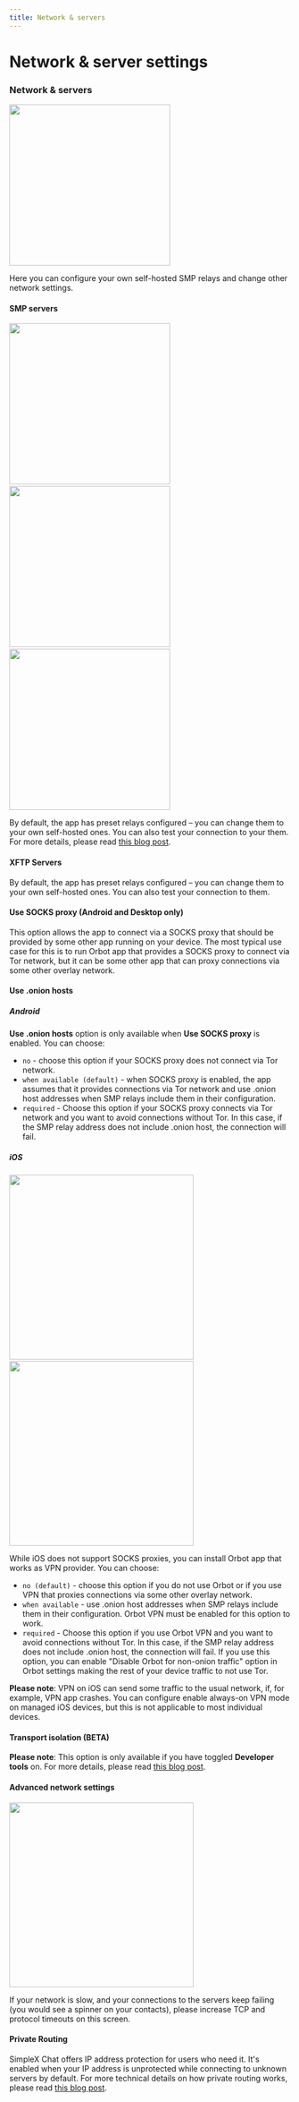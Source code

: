 ```yaml
---
title: Network & servers
---
```


# Network & server settings

### Network & servers

<img src="../../blog/images/20230204-transport.png" width="288">

Here you can configure your own self-hosted SMP relays and change other network settings.

#### SMP servers

<img src="../../blog/images/20221206-server1.png" width="288"> &nbsp;&nbsp; <img src="../../blog/images/20221206-server2.png" width="288"> &nbsp;&nbsp; <img src="../../blog/images/20221206-server3.png" width="288">

By default, the app has preset relays configured – you can change them to your own self-hosted ones. You can also test your connection to your them. For more details, please read [this blog post](../../blog/20221206-simplex-chat-v4.3-voice-messages.md#smp-servers-configuration-and-password).

#### XFTP Servers

By default, the app has preset relays configured – you can change them to your own self-hosted ones. You can also test your connection to them.

#### Use SOCKS proxy (Android and Desktop only)

This option allows the app to connect via a SOCKS proxy that should be provided by some other app running on your device. The most typical use case for this is to run Orbot app that provides a SOCKS proxy to connect via Tor network, but it can be some other app that can proxy connections via some other overlay network.

#### Use .onion hosts

##### Android

**Use .onion hosts** option is only available when **Use SOCKS proxy** is enabled. You can choose:

- `no` - choose this option if your SOCKS proxy does not connect via Tor network.
- `when available (default)` - when SOCKS proxy is enabled, the app assumes that it provides connections via Tor network and use .onion host addresses when SMP relays include them in their configuration.
- `required` - Choose this option if your SOCKS proxy connects via Tor network and you want to avoid connections without Tor. In this case, if the SMP relay address does not include .onion host, the connection will fail.

##### iOS

<img src="../../blog/images/20220901-onion1.png" width="330"> &nbsp; <img src="../../blog/images/20220901-onion2.png" width="330">

While iOS does not support SOCKS proxies, you can install Orbot app that works as VPN provider. You can choose:

- `no (default)` -  choose this option if you do not use Orbot or if you use VPN that proxies connections via some other overlay network.
- `when available` - use .onion host addresses when SMP relays include them in their configuration. Orbot VPN must be enabled for this option to work.
- `required` - Choose this option if you use Orbot VPN and you want to avoid connections without Tor. In this case, if the SMP relay address does not include .onion host, the connection will fail. If you use this option, you can enable "Disable Orbot for non-onion traffic" option in Orbot settings making the rest of your device traffic to not use Tor.

**Please note**: VPN on iOS can send some traffic to the usual network, if, for example, VPN app crashes. You can configure enable always-on VPN mode on managed iOS devices, but this is not applicable to most individual devices.

#### Transport isolation (BETA)

**Please note**: This option is only available if you have toggled **Developer tools** on. For more details, please read [this blog post](../../blog/20230204-simplex-chat-v4-5-user-chat-profiles.md#transport-isolation).

#### Advanced network settings

<img src="../../blog/images/20220808-network.png" width="330">

If your network is slow, and your connections to the servers keep failing (you would see a spinner on your contacts), please increase TCP and protocol timeouts on this screen.

#### Private Routing

SimpleX Chat offers IP address protection for users who need it. It's enabled when your IP address is unprotected while connecting to unknown servers by default. For more technical details on how private routing works, please read [this blog post](https://simplex.chat/blog/20240604-simplex-chat-v5.8-private-message-routing-chat-themes.html#private-message-routing).
